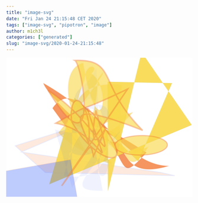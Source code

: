 ```yaml
---
title: "image-svg"
date: "Fri Jan 24 21:15:48 CET 2020"
tags: ["image-svg", "pipotron", "image"]
author: m1ch3l
categories: ["generated"]
slug: "image-svg/2020-01-24-21:15:48"
---
```


![](image.svg)
